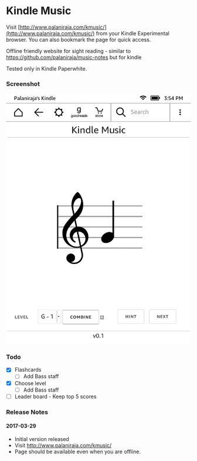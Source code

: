 # Kindle Music


Visit [http://www.palaniraja.com/kmusic/](http://www.palaniraja.com/kmusic/) from your Kindle Experimental browser. You can also bookmark the page for quick access.

Offline friendly website for sight reading - similar to https://github.com/palaniraja/music-notes but for kindle

Tested only in Kindle Paperwhite.

### Screenshot
![screenshot](docs/screenshots/screenshot.png)



### Todo

- [x] Flashcards
    - [ ] Add Bass staff
- [x] Choose level
    - [ ] Add Bass staff
- [ ] Leader board - Keep top 5 scores

### Release Notes


#### 2017-03-29

* Initial version released
* Visit http://www.palaniraja.com/kmusic/ 
* Page should be available even when you are offline.
